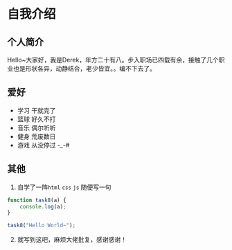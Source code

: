 # 自我介绍

## 个人简介
Hello~大家好，我是Derek，年方二十有八。步入职场已四载有余，接触了几个职业也是形状各异，动静结合，老少皆宜。。编不下去了。

## 爱好
* 学习 干就完了
* 篮球 好久不打
* 音乐 偶尔听听
* 健身 荒废数日
* 游戏 从没停过 -_-#
  
## 其他
1. 自学了一阵`html` `css` `js`
   随便写一句
```JavaScript
function task8(a) {
    console.log(a);
}

task8("Hello World~");
```

2. 就写到这吧，麻烦大佬批复，感谢感谢！